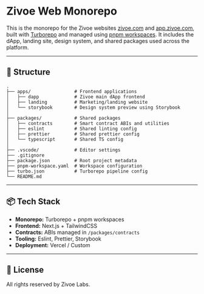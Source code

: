 # Zivoe Web Monorepo

This is the monorepo for the Zivoe websites [zivoe.com](https://zivoe.com) and [app.zivoe.com](https://app.zivoe.com), built with [Turborepo](https://turbo.build/repo) and managed using [pnpm workspaces](https://pnpm.io/workspaces). It includes the dApp, landing site, design system, and shared packages used across the platform.

---

## 📁 Structure

```
.
├── apps/                # Frontend applications
│   ├── dapp             # Zivoe main dApp frontend
│   ├── landing          # Marketing/landing website
│   └── storybook        # Design system preview using Storybook
│
├── packages/            # Shared packages
│   ├── contracts        # Smart contract ABIs and utilities
│   ├── eslint           # Shared linting config
│   ├── prettier         # Shared prettier config
│   └── typescript       # Shared TS config
│
├── .vscode/             # Editor settings
├── .gitignore
├── package.json         # Root project metadata
├── pnpm-workspace.yaml  # Workspace configuration
├── turbo.json           # Turborepo pipeline config
└── README.md
```

---

## 📦 Tech Stack

- **Monorepo:** Turborepo + pnpm workspaces
- **Frontend:** Next.js + TailwindCSS
- **Contracts:** ABIs managed in `/packages/contracts`
- **Tooling:** Eslint, Prettier, Storybook
- **Deployment:** Vercel / Custom

---

## 📄 License

All rights reserved by Zivoe Labs.
